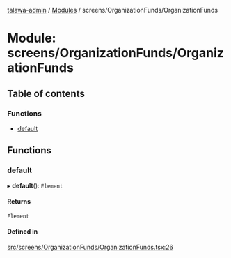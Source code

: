 [talawa-admin](../README.md) / [Modules](../modules.md) / screens/OrganizationFunds/OrganizationFunds

# Module: screens/OrganizationFunds/OrganizationFunds

## Table of contents

### Functions

- [default](screens_OrganizationFunds_OrganizationFunds.md#default)

## Functions

### default

▸ **default**(): `Element`

#### Returns

`Element`

#### Defined in

[src/screens/OrganizationFunds/OrganizationFunds.tsx:26](https://github.com/Hasnain01-hub/talawa-admin/blob/e186ed2/src/screens/OrganizationFunds/OrganizationFunds.tsx#L26)
